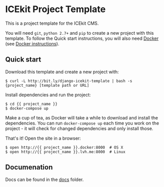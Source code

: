 # ICEkit Project Template

This is a project template for the ICEkit CMS.

You will need `git`, `python 2.7+` and `pip` to create a new project with this
template. To follow the Quick start instructions, you will also need [Docker] (see [Docker instructions]).

## Quick start

Download this template and create a new project with:

    $ curl -L http://bit.ly/django-icekit-template | bash -s {project_name} [template path or URL]

Install dependencies and run the project:

    $ cd {{ project_name }}
    $ docker-compose up

Make a cup of tea, as Docker will take a while to download and install the dependencies.
You can run `docker-compose up` each time you work on the project - it will check for
changed dependencies and only install those.

That's it! Open the site in a browser:

    $ open http://{{ project_name }}.docker:8000  # OS X
    $ open http://{{ project_name }}.lvh.me:8000  # Linux

## Documenation

Docs can be found in the [docs](docs/index.md) folder.

[Docker]: https://www.docker.com
[Docker instructions]: docker.md
